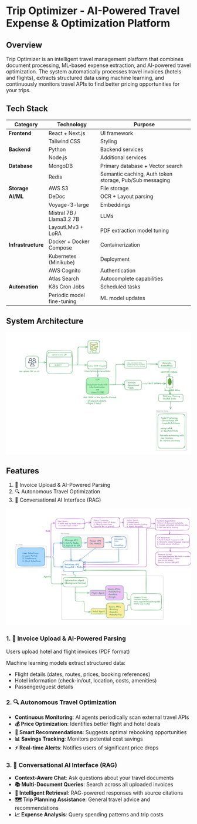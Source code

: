 # Trip Optimizer - AI-Powered Travel Expense & Optimization Platform

## Overview

Trip Optimizer is an intelligent travel management platform that combines document processing, ML-based expense extraction, and AI-powered travel optimization. The system automatically processes travel invoices (hotels and flights), extracts structured data using machine learning, and continuously monitors travel APIs to find better pricing opportunities for your trips.

## Tech Stack

| Category | Technology | Purpose |
|----------|------------|---------|
| **Frontend** | React + Next.js | UI framework |
| | Tailwind CSS | Styling |
| **Backend** | Python | Backend services |
| | Node.js | Additional services |
| **Database** | MongoDB | Primary database + Vector search |
| | Redis | Semantic caching, Auth token storage, Pub/Sub messaging |
| **Storage** | AWS S3 | File storage |
| **AI/ML** | DeDoc | OCR + Layout parsing |
| | Voyage-3-large | Embeddings |
| | Mistral 7B / Llama3.2 7B | LLMs |
| | LayoutLMv3 + LoRA | PDF extraction model tuning |
| **Infrastructure** | Docker + Docker Compose | Containerization |
| | Kubernetes (Minikube) | Deployment |
| | AWS Cognito | Authentication |
| | Atlas Search | Autocomplete capabilities |
| **Automation** | K8s Cron Jobs | Scheduled tasks |
| | Periodic model fine-tuning | ML model updates |

## System Architecture

![System Architecture](assets/architecture.png)

## Features

1. 📄 Invoice Upload & AI-Powered Parsing
2. 🔍 Autonomous Travel Optimization
3. 💬 Conversational AI Interface (RAG)

![Feature Overview](assets/feature-diagram.png)

### 1. 📄 Invoice Upload & AI-Powered Parsing
Users upload hotel and flight invoices (PDF format)

Machine learning models extract structured data:
- Flight details (dates, routes, prices, booking references)
- Hotel information (check-in/out, location, costs, amenities)
- Passenger/guest details

### 2. 🔍 Autonomous Travel Optimization
- **Continuous Monitoring**: AI agents periodically scan external travel APIs
- **💰 Price Optimization**: Identifies better flight and hotel deals
- **🎯 Smart Recommendations**: Suggests optimal rebooking opportunities
- **📊 Savings Tracking**: Monitors potential cost savings
- **⚡ Real-time Alerts**: Notifies users of significant price drops

### 3. 💬 Conversational AI Interface (RAG)
- **Context-Aware Chat**: Ask questions about your travel documents
- **📚 Multi-Document Queries**: Search across all uploaded invoices
- **🧠 Intelligent Retrieval**: RAG-powered responses with source citations
- **🗺️ Trip Planning Assistance**: General travel advice and recommendations
- **📈 Expense Analysis**: Query spending patterns and trip costs
